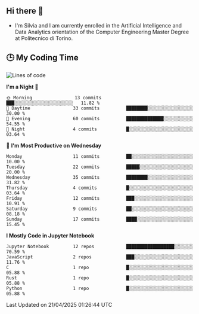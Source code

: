 ## Hi there 👋

- I'm Silvia and I am currently enrolled in the Artificial Intelligence and Data Analytics orientation of the Computer Engineering Master Degree at Politecnico di Torino.


<!-- <p align="center">
   <img style="height:170px;display:inline-block"  src="http://github-profile-summary-cards.vercel.app/api/cards/profile-details?username=silviapolizzi&theme=github_dark" />
   <img style="height:170px;display:inline-block"  src="http://github-profile-summary-cards.vercel.app/api/cards/most-commit-language?username=silviapolizzi&theme=github_dark&exclude=" /> 
</p> -->


## :clock3: My Coding Time 

<!--START_SECTION:waka-->
![Lines of code](https://img.shields.io/badge/From%20Hello%20World%20I%27ve%20Written-200.8%20thousand%20lines%20of%20code-blue)

**I'm a Night 🦉** 

```text
🌞 Morning                13 commits          ███░░░░░░░░░░░░░░░░░░░░░░   11.82 % 
🌆 Daytime                33 commits          ████████░░░░░░░░░░░░░░░░░   30.00 % 
🌃 Evening                60 commits          ██████████████░░░░░░░░░░░   54.55 % 
🌙 Night                  4 commits           █░░░░░░░░░░░░░░░░░░░░░░░░   03.64 % 
```
📅 **I'm Most Productive on Wednesday** 

```text
Monday                   11 commits          ██░░░░░░░░░░░░░░░░░░░░░░░   10.00 % 
Tuesday                  22 commits          █████░░░░░░░░░░░░░░░░░░░░   20.00 % 
Wednesday                35 commits          ████████░░░░░░░░░░░░░░░░░   31.82 % 
Thursday                 4 commits           █░░░░░░░░░░░░░░░░░░░░░░░░   03.64 % 
Friday                   12 commits          ███░░░░░░░░░░░░░░░░░░░░░░   10.91 % 
Saturday                 9 commits           ██░░░░░░░░░░░░░░░░░░░░░░░   08.18 % 
Sunday                   17 commits          ████░░░░░░░░░░░░░░░░░░░░░   15.45 % 
```


**I Mostly Code in Jupyter Notebook** 

```text
Jupyter Notebook         12 repos            ██████████████████░░░░░░░   70.59 % 
JavaScript               2 repos             ███░░░░░░░░░░░░░░░░░░░░░░   11.76 % 
C                        1 repo              █░░░░░░░░░░░░░░░░░░░░░░░░   05.88 % 
Rust                     1 repo              █░░░░░░░░░░░░░░░░░░░░░░░░   05.88 % 
Python                   1 repo              █░░░░░░░░░░░░░░░░░░░░░░░░   05.88 % 
```




 Last Updated on 21/04/2025 01:26:44 UTC
<!--END_SECTION:waka-->

